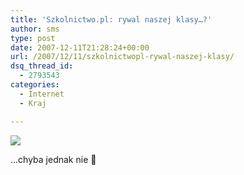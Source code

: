 ```yaml
---
title: 'Szkolnictwo.pl: rywal naszej klasy…?'
author: sms
type: post
date: 2007-12-11T21:28:24+00:00
url: /2007/12/11/szkolnictwopl-rywal-naszej-klasy/
dsq_thread_id:
  - 2793543
categories:
  - Internet
  - Kraj

---
```

[![][1]][2]
  
&#8230;chyba jednak nie 🙂

 [1]: http://lh4.google.com/stanuch/R18AYBg4sVI/AAAAAAAACW0/JKozASKGl38/s400/rywal%20naszej%20klasy.jpg
 [2]: http://picasaweb.google.com/stanuch/DziennikarzPl/photo?authkey=ykBg0fQW6zE#5142829712203624786